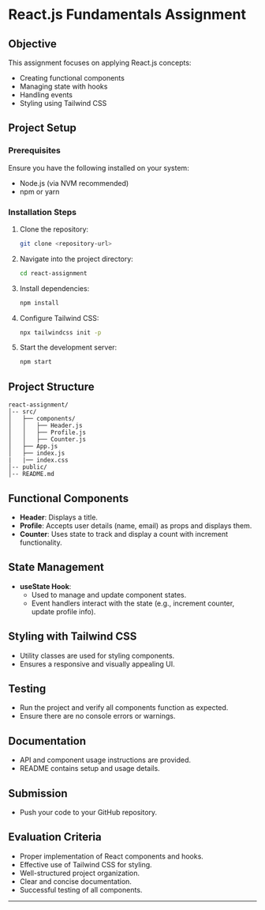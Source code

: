 # React.js Fundamentals Assignment

## Objective

This assignment focuses on applying React.js concepts:
- Creating functional components
- Managing state with hooks
- Handling events
- Styling using Tailwind CSS

## Project Setup

### Prerequisites
Ensure you have the following installed on your system:
- Node.js (via NVM recommended)
- npm or yarn

### Installation Steps
1. Clone the repository:
   ```bash
   git clone <repository-url>
   ```
2. Navigate into the project directory:
   ```bash
   cd react-assignment
   ```
3. Install dependencies:
   ```bash
   npm install
   ```
4. Configure Tailwind CSS:
   ```bash
   npx tailwindcss init -p
   ```
5. Start the development server:
   ```bash
   npm start
   ```

## Project Structure
```
react-assignment/
│-- src/
│   ├── components/
│   │   ├── Header.js
│   │   ├── Profile.js
│   │   ├── Counter.js
│   ├── App.js
│   ├── index.js
|   |── index.css
│-- public/
│-- README.md
```

## Functional Components
- **Header**: Displays a title.
- **Profile**: Accepts user details (name, email) as props and displays them.
- **Counter**: Uses state to track and display a count with increment functionality.

## State Management
- **useState Hook**: 
  - Used to manage and update component states.
  - Event handlers interact with the state (e.g., increment counter, update profile info).

## Styling with Tailwind CSS
- Utility classes are used for styling components.
- Ensures a responsive and visually appealing UI.

## Testing
- Run the project and verify all components function as expected.
- Ensure there are no console errors or warnings.

## Documentation
- API and component usage instructions are provided.
- README contains setup and usage details.

## Submission
- Push your code to your GitHub repository.

## Evaluation Criteria
- Proper implementation of React components and hooks.
- Effective use of Tailwind CSS for styling.
- Well-structured project organization.
- Clear and concise documentation.
- Successful testing of all components.

---




